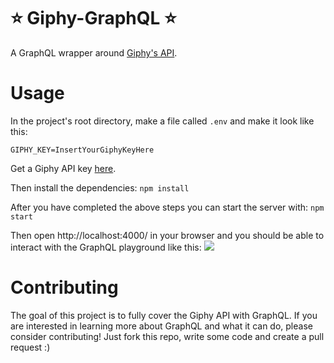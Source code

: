 # ⭐️ Giphy-GraphQL ⭐️

A GraphQL wrapper around [Giphy's API](https://developers.giphy.com/docs/).

# Usage

In the project's root directory, make a file called `.env` and make it look like this:

```
GIPHY_KEY=InsertYourGiphyKeyHere
```

Get a Giphy API key [here](https://developers.giphy.com/dashboard/?create=true).

Then install the dependencies:
`npm install`

After you have completed the above steps you can start the server with: `npm start`

Then open http://localhost:4000/ in your browser and you should be able to interact with the GraphQL playground like this:
![](https://media.giphy.com/media/KEYDFVLmDv0zknOm4B/source.gif)

# Contributing

The goal of this project is to fully cover the Giphy API with GraphQL. If you are interested in learning more about GraphQL and what it can do, please consider contributing! Just fork this repo, write some code and create a pull request :)

